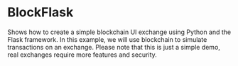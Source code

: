 # BlockFlask
Shows how to create a simple blockchain UI exchange using Python and the Flask framework. In this example, we will use blockchain to simulate transactions on an exchange. Please note that this is just a simple demo, real exchanges require more features and security.

